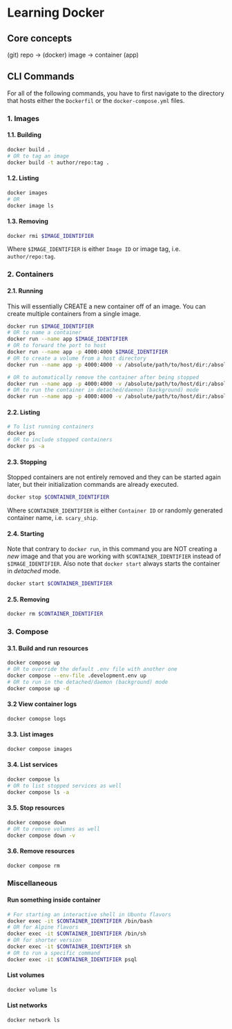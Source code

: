 # Learning Docker

## Core concepts
(git) repo -> (docker) image -> container (app)

## CLI Commands

For all of the following commands, you have to first navigate to the directory that hosts either the `Dockerfil` or the `docker-compose.yml` files.

### 1. Images

#### 1.1. Building
```sh
docker build .
# OR to tag an image
docker build -t author/repo:tag .
```

#### 1.2. Listing
```sh
docker images
# OR
docker image ls
```

#### 1.3. Removing
```sh
docker rmi $IMAGE_IDENTIFIER
```

Where `$IMAGE_IDENTIFIER` is either `Image ID` or image tag, i.e. `author/repo:tag`.

### 2. Containers

#### 2.1. Running
This will essentially CREATE a new container off of an image. You can create multiple containers from a single image.

```sh
docker run $IMAGE_IDENTIFIER
# OR to name a container
docker run --name app $IMAGE_IDENTIFIER
# OR to forward the port to host
docker run --name app -p 4000:4000 $IMAGE_IDENTIFIER
# OR to create a volume from a host directory
docker run --name app -p 4000:4000 -v /absolute/path/to/host/dir:/absolute/path/to/docker/dir $IMAGE_IDENTIFIER

# OR to automatically remove the container after being stopped
docker run --name app -p 4000:4000 -v /absolute/path/to/host/dir:/absolute/path/to/docker/dir --rm $IMAGE_IDENTIFIER
# OR to run the container in detached/daemon (background) mode
docker run --name app -p 4000:4000 -v /absolute/path/to/host/dir:/absolute/path/to/docker/dir -d $IMAGE_IDENTIFIER
```

#### 2.2. Listing
```sh
# To list running containers
docker ps
# OR to include stopped containers
docker ps -a
```

#### 2.3. Stopping
Stopped containers are not entirely removed and they can be started again later, but their initialization commands are already executed.

```sh
docker stop $CONTAINER_IDENTIFIER
```

Where `$CONTAINER_IDENTIFIER` is either `Container ID` or randomly generated container name, i.e. `scary_ship`.

#### 2.4. Starting
Note that contrary to `docker run`, in this command you are NOT creating a _new_ image and that you are working with `$CONTAINER_IDENTIFIER` instead of `$IMAGE_IDENTIFIER`. Also note that `docker start` always starts the container in _detached_ mode.

```sh
docker start $CONTAINER_IDENTIFIER
```

#### 2.5. Removing
```sh
docker rm $CONTAINER_IDENTIFIER
```

### 3. Compose

#### 3.1. Build and run resources
```sh
docker compose up
# OR to override the default .env file with another one
docker compose --env-file .development.env up
# OR to run in the detached/daemon (background) mode
docker compose up -d
```

#### 3.2 View container logs
```sh
docker comopse logs
```

#### 3.3. List images
```sh
docker compose images
```

#### 3.4. List services
```sh
docker compose ls
# OR to list stopped services as well
docker compose ls -a
```

#### 3.5. Stop resources
```sh
docker compose down
# OR to remove volumes as well
docker compose down -v
```

#### 3.6. Remove resources
```sh
docker compose rm
```

### Miscellaneous

#### Run something inside container
```sh
# For starting an interactive shell in Ubuntu flavors
docker exec -it $CONTAINER_IDENTIFIER /bin/bash
# OR for Alpine flavors
docker exec -it $CONTAINER_IDENTIFIER /bin/sh
# OR for shorter version
docker exec -it $CONTAINER_IDENTIFIER sh
# OR to run a specific command
docker exec -it $CONTAINER_IDENTIFIER psql
```

#### List volumes
```sh
docker volume ls
```

#### List networks
```sh
docker network ls
```
